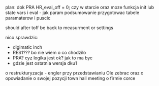 

plan:
dok PRA
HR_eval_off = 0; czy w starcie oraz moze funkcja init lub state vars i eval - jak param
podsumowanie
przygotowac tabele paramaterow i puscic

should after toff be back to measurment or settings

nico sprawdzic:
- digimatic inch
- RES1??? bo nie wiem o co chodzilo
- PRA? cyz logika jest ok? jak to ma byc
- gdzie jest ostatnia wersja dku1



o restrukturyzacja - engler przy przedstawianiu Ole
 zebrac
 oraz o opowiadanie o swojej pozycji
 town hall meeting o firmie corce
